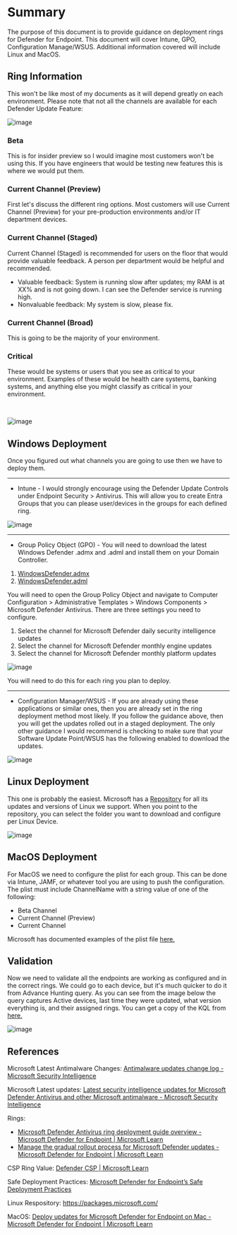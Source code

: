 # Summary

The purpose of this document is to provide guidance on deployment rings for Defender for Endpoint. This document will cover Intune, GPO, Configuration Manage/WSUS. Additional information covered will include Linux and MacOS.

## Ring Information

This won't be like most of my documents as it will depend greatly on each environment. Please note that not all the channels are available for each Defender Update Feature:

![image](https://github.com/user-attachments/assets/fdb14407-5ed5-49d9-bd28-4e684ec23c0d)

### Beta
This is for insider preview so I would imagine most customers won't be using this. If you have engineers that would be testing new features this is where we would put them.

### Current Channel (Preview)
First let's discuss the different ring options. Most customers will use Current Channel (Preview) for your pre-production environments and/or IT department devices. 

### Current Channel (Staged)
Current Channel (Staged) is recommended for users on the floor that would provide valuable feedback. A person per department would be helpful and recommended.

* Valuable feedback: System is running slow after updates; my RAM is at XX% and is not going down. I can see the Defender service is running high.
* Nonvaluable feedback: My system is slow, please fix.

### Current Channel (Broad)
This is going to be the majority of your environment.

### Critical
These would be systems or users that you see as critical to your environment. Examples of these would be health care systems, banking systems, and anything else you might classify as critical in your environment.

<BR>

![image](https://github.com/user-attachments/assets/e9c741d5-b17d-4759-bc7f-8ca4b4041e10)

## Windows Deployment
Once you figured out what channels you are going to use then we have to deploy them.

***

* Intune - I would strongly encourage using the Defender Update Controls under Endpoint Security > Antivirus. This will allow you to create Entra Groups that you can please user/devices in the groups for each defined ring. 

![image](https://github.com/user-attachments/assets/af30da04-aee4-4737-ae0e-b0e450347377)


***

* Group Policy Object (GPO) - You will need to download the latest Windows Defender .admx and .adml and install them on your Domain Controller.

1. [WindowsDefender.admx](https://github.com/microsoft/defender-updatecontrols/blob/main/WindowsDefender.admx)
2. [WindowsDefender.adml](https://github.com/microsoft/defender-updatecontrols/blob/main/WindowsDefender.adml)

You will need to open the Group Policy Object and navigate to Computer Configuration > Administrative Templates > Windows Components > Microsoft Defender Antivirus. There are three settings you need to configure.

1. Select the channel for Microsoft Defender daily security intelligence updates
2. Select the channel for Microsoft Defender monthly engine updates
3. Select the channel for Microsoft Defender monthly platform updates

![image](https://github.com/user-attachments/assets/9873728c-452c-437e-8b7c-3ed0d1ea73ce)

You will need to do this for each ring you plan to deploy.

***

* Configuration Manager/WSUS - If you are already using these applications or similar ones, then you are already set in the ring deployment method most likely. If you follow the guidance above, then you will get the updates rolled out in a staged deployment. The only other guidance I would recommend is checking to make sure that your Software Update Point/WSUS has the following enabled to download the updates.

![image](https://github.com/user-attachments/assets/f5134df3-c628-4b6d-ba1a-275f6ab9b9ea)

## Linux Deployment

This one is probably the easiest. Microsoft has a [Repository](https://packages.microsoft.com/) for all its updates and versions of Linux we support. When you point to the repository, you can select the folder you want to download and configure per Linux Device.

![image](https://github.com/user-attachments/assets/825ace94-3ed6-4dc8-940d-3afe3b4c50f2)

## MacOS Deployment

For MacOS we need to configure the plist for each group. This can be done via Intune, JAMF, or whatever tool you are using to push the configuration.
The plist must include ChannelName with a string value of one of the following:

* Beta Channel
* Current Channel (Preview)
* Current Channel

Microsoft has documented examples of the plist file [here.](https://learn.microsoft.com/en-us/defender-endpoint/mac-updates#jamf-pro)

## Validation

Now we need to validate all the endpoints are working as configured and in the correct rings. We could go to each device, but it's much quicker to do it from Advance Hunting query. As you can see from the image below the query captures Active devices, last time they were updated, what version everything is, and their assigned rings. You can get a copy of the KQL from [here.](https://github.com/mattnovitsch/M365/blob/main/KQL/MDE/DeviceInventory.txt)

![image](https://github.com/user-attachments/assets/d9020a6e-fa23-46ce-8304-a190fc0873c8)


## References
Microsoft Latest Antimalware Changes: [Antimalware updates change log - Microsoft Security Intelligence](https://www.microsoft.com/en-us/wdsi/definitions/antimalware-definition-release-notes)

Microsoft Latest updates: [Latest security intelligence updates for Microsoft Defender Antivirus and other Microsoft antimalware - Microsoft Security Intelligence](https://www.microsoft.com/en-us/wdsi/defenderupdates)

Rings:
* [Microsoft Defender Antivirus ring deployment guide overview - Microsoft Defender for Endpoint | Microsoft Learn](https://learn.microsoft.com/en-us/defender-endpoint/microsoft-defender-antivirus-ring-deployment)
* [Manage the gradual rollout process for Microsoft Defender updates - Microsoft Defender for Endpoint | Microsoft Learn](https://learn.microsoft.com/en-us/defender-endpoint/manage-gradual-rollout#update-channels-for-monthly-updates)

CSP Ring Value: [Defender CSP | Microsoft Learn](https://learn.microsoft.com/en-us/windows/client-management/mdm/defender-csp#configurationplatformupdateschannel)

Safe Deployment Practices: 
[Microsoft Defender for Endpoint’s Safe Deployment Practices](https://techcommunity.microsoft.com/t5/microsoft-defender-for-endpoint/microsoft-defender-for-endpoint-s-safe-deployment-practices/ba-p/4220342)

Linux Respository: https://packages.microsoft.com/

MacOS: [Deploy updates for Microsoft Defender for Endpoint on Mac - Microsoft Defender for Endpoint | Microsoft Learn](https://learn.microsoft.com/en-us/defender-endpoint/mac-updates#set-preferences-for-microsoft-autoupdate)
